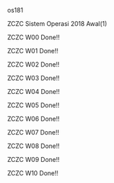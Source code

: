 os181

ZCZC Sistem Operasi 2018 Awal(1)

ZCZC W00 Done!!

ZCZC W01 Done!!

ZCZC W02 Done!!

ZCZC W03 Done!!

ZCZC W04 Done!!

ZCZC W05 Done!!

ZCZC W06 Done!!

ZCZC W07 Done!!

ZCZC W08 Done!!

ZCZC W09 Done!!

ZCZC W10 Done!!
